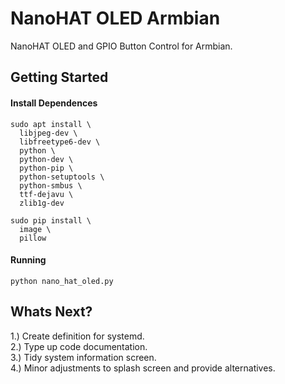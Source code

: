 # NanoHAT OLED Armbian
NanoHAT OLED and GPIO Button Control for Armbian.

## Getting Started

#### Install Dependences
```
sudo apt install \
  libjpeg-dev \
  libfreetype6-dev \
  python \
  python-dev \
  python-pip \
  python-setuptools \
  python-smbus \
  ttf-dejavu \
  zlib1g-dev

sudo pip install \
  image \
  pillow
```

#### Running
```
python nano_hat_oled.py
```

## Whats Next?

1.) Create definition for systemd.   
2.) Type up code documentation.   
3.) Tidy system information screen.   
4.) Minor adjustments to splash screen and provide alternatives.   
